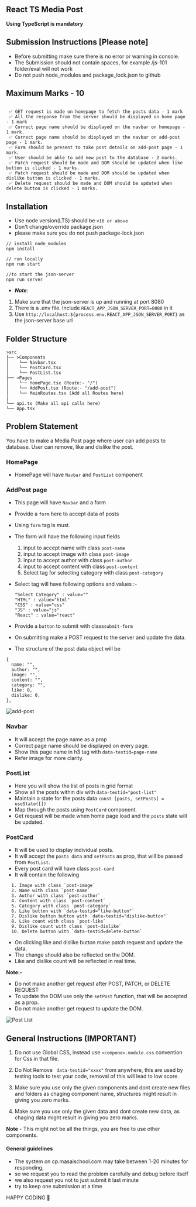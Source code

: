## React TS Media Post

**Using TypeScript is mandatory**

## Submission Instructions [Please note]

- Before submitting make sure there is no error or warning in console.
- The Submission should not contain spaces, for example /js-101 folder/eval will not work
- Do not push node_modules and package_lock.json to github

## Maximum Marks - 10

```

 ✅ GET request is made on homepage to fetch the posts data - 1 mark
 ✅ All the response from the server should be displayed on home page - 1 mark
 ✅ Correct page name should be displayed on the navbar on homepage - 1 mark.
 ✅ Correct page name should be displayed on the navbar on add-post page - 1 mark.
 ✅ Form should be present to take post details on add-post page - 1 mark.
 ✅ User should be able to add new post to the database - 2 marks.
 ✅ Patch request should be made and DOM should be updated when like button is clicked - 1 marks.
 ✅ Patch request should be made and DOM should be updated when dislike button is clicked - 1 marks.
 ✅ Delete request should be made and DOM should be updated when delete button is clicked - 1 marks.

```

## Installation

- Use node version(LTS) should be `v16 or above`
- Don't change/override package.json
- please make sure you do not push package-lock.json

```
// install node_modules
npm install

// run locally
npm run start

//to start the json-server
npm run server
```

- **_Note_**:

1. Make sure that the json-server is up and running at port 8080
2. There is a .env file. Include `REACT_APP_JSON_SERVER_PORT=8080` in it
3. Use `http://localhost:${process.env.REACT_APP_JSON_SERVER_PORT}` as the json-server base url

## Folder Structure

```
>src
├── >Components
│    └── Navbar.tsx
│    └── PostCard.tsx
│    └── PostList.tsx
├── >Pages
│    └── HomePage.tsx (Route:- "/")
│    └── AddPost.tsx (Route:- "/add-post")
│    └── MainRoutes.tsx (Add all Routes here)
|
└── api.ts (Make all api calls here)
└── App.tsx
```

## Problem Statement

You have to make a Media Post page where user can add posts to database. User can remove, like and dislike the post.

### HomePage

- HomePage will have `Navbar` and `PostList` component

### AddPost page

- This page will have `Navbar` and a form
- Provide a `form` here to accept data of posts
- Using `form` tag is must.
- The form will have the following input fields
  1. input to accept name with class `post-name`
  2. input to accept image with class `post-image`
  3. input to accept author with class `post-author`
  4. input to accept content with class `post-content`
  5. Select tag for selecting category with class `post-category`
- Select tag will have following options and values :-
  ```
  "Select Category" : value=""
  "HTML" : value="html"
  "CSS" : value="css"
  "JS" : value="js"
  "React" : value="react"
  ```
- Provide a `button` to submit with class`submit-form`

- On submitting make a POST request to the server and update the data.
- The structure of the post data object will be

```
{
  name: "",
  author: "",
  image: "",
  content: "",
  category: "",
  like: 0,
  dislike: 0,
},
```

<img src="https://i.postimg.cc/k5Vvmb8m/postTS0.png" alt="add-post"/>

### Navbar

- It will accept the page name as a prop
- Correct page name should be displayed on every page.
- Show this page name in h3 tag with `data-testid=page-name`
- Refer image for more clarity.

### PostList

- Here you will show the list of posts in grid format
- Show all the posts within div with `data-testid="post-list"`
- Maintain a state for the posts data
  `const [posts, setPosts] = useState([])`
- Map through the posts using `PostCard` component.
- Get request will be made when home page load and the `posts` state will be updated.

### PostCard

- It will be used to display individual posts.
- It will accept the `posts data` and `setPosts` as prop, that will be passed from `PostList`.
- Every post card will have class `post-card`
- It will contain the following

```
  1. Image with class `post-image`
  2. Name with class `post-name`
  3. Author with class `post-author`
  4. Content with class `post-content`
  5. Category with class `post-category`
  6. Like button with `data-testid="like-button"`
  7. Dislike button button with `data-testid="dislike-button"`
  8. Like count with class `post-like`
  9. Dislike count with class `post-dislike`
  10. Delete button with `data-testid=delete-button`
```

- On clicking like and dislike button make patch request and update the data.
- The change should also be reflected on the DOM.
- Like and dislike count will be reflected in real time.

**Note:-**

- Do not make another get request after POST, PATCH, or DELETE REQUEST
- To update the DOM use only the `setPost` function, that will be accepted as a prop.
- Do not make another get request to update the DOM.

<img src="https://i.postimg.cc/pLcJ4ZmC/postTS1.png" alt="Post List"/>

## General Instructions (**IMPORTANT**)

1. Do not use Global CSS, instead use `<compone>.module.css` convention for Css in that file.

2. Do Not Remove ` data-testid="xxxx"` from anywhere, this are used by testing tools to test your code, removal of this will lead to low score.

3. Make sure you use only the given components and dont create new files and folders as chaging component name, structures might result in giving you zero marks.

4. Make sure you use only the given data and dont create new data, as chaging data might result in giving you zero marks.

**Note** - This might not be all the things, you are free to use other components.

#### General guidelines

- The system on cp.masaischool.com may take between 1-20 minutes for responding,
- so we request you to read the problem carefully and debug before itself
- we also request you not to just submit it last minute
- try to keep one submission at a time

HAPPY CODING 🚀